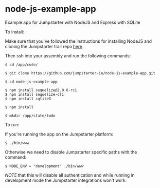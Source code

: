 node-js-example-app
===================

Example app for Jumpstarter with NodeJS and Express with SQLite

To install:

Make sure that you've followed the instructions for installing NodeJS and cloning the Jumpstarter trail repo [here](https://github.com/jumpstarter-io/help/wiki/Getting-Started:-NodeJS).

Then ssh into your assembly and run the following commands:

    $ cd /app/code/
    
    $ git clone https://github.com/jumpstarter-io/node-js-example-app.git
    
    $ cd node-js-example-app
    
    $ npm install sequelize@2.0.0-rc1 
    $ npm install sequelize-cli 
    $ npm install sqlite3
    
    $ npm install

    $ mkdir /app/state/todo

To run:

If you're running the app on the Jumpstarter platform:

    $ ./bin/www

Otherwise we need to disable Jumpstarter specific paths with the command:

    $ NODE_ENV = "development" ./bin/www

_NOTE_ that this will disable all authentication and while running in development mode the Jumpstarter integrations won't work.